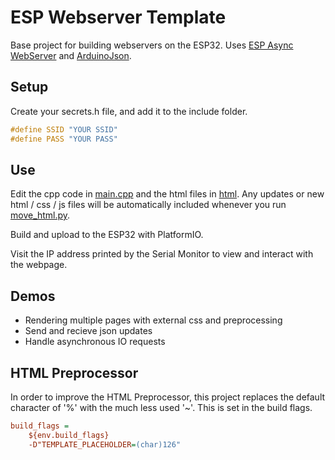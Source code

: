# ESP Webserver Template

Base project for building webservers on the ESP32. Uses [ESP Async WebServer](https://github.com/me-no-dev/ESPAsyncWebServer) and [ArduinoJson](https://arduinojson.org/).


## Setup

Create your secrets.h file, and add it to the include folder.
```h
#define SSID "YOUR SSID"
#define PASS "YOUR PASS"
```

## Use

Edit the cpp code in [main.cpp](src/main.cpp) and the html files in [html](/html). Any updates or new html / css / js files will be automatically included whenever you run [move_html.py](move_html.py).

Build and upload to the ESP32 with PlatformIO.

Visit the IP address printed by the Serial Monitor to view and interact with the webpage.

## Demos
 - Rendering multiple pages with external css and preprocessing
 - Send and recieve json updates
 - Handle asynchronous IO requests

## HTML Preprocessor

In order to improve the HTML Preprocessor, this project replaces the default character of '%' with the much less used '~'. This is set in the build flags.
```ini
build_flags =
    ${env.build_flags}
    -D"TEMPLATE_PLACEHOLDER=(char)126"
```